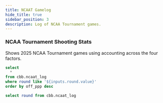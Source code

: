 ```yaml
---
title: NCAAT Gamelog
hide_title: true
sidebar_position: 3
description: Log of NCAA Tournament games.  
---
```


### NCAA Tournament Shooting Stats

Shows 2025 NCAA Tournament games using accounting across the four factors. 

```sql ncaat_log
select 
  *
from cbb.ncaat_log
where round like '${inputs.round.value}'
order by off_ppp desc
```

```sql rounds
select round from cbb.ncaat_log
```

<Dropdown data={rounds} name=round value=round title="Round" defaultValue="%">
  <DropdownOption value="%" valueLabel="Filter"/>
</Dropdown>

<DataTable data={ncaat_log} rows=100 search=true>
  <Column id=team title="Team"/>
  <Column id=opp title="Opp"/>
  <Column id=score_sentence title="Result"/>
  <Column id=shooting contentType=colorscale colorScale={['#e57373', 'floralwhite', '#81c784']} colorMid=0 fmt=num1 title="+/-" colGroup="Shooting"/>
  <Column id=turnovers contentType=colorscale colorScale={['#e57373', 'floralwhite', '#81c784']} colorMid=0 fmt=num1 title="+/-" colGroup="Turnovers"/>
  <Column id=rebounds contentType=colorscale colorScale={['#e57373', 'floralwhite', '#81c784']} colorMid=0 fmt=num1 title="+/-" colGroup="Rebounds"/>
  <Column id=freethrows contentType=colorscale colorScale={['#e57373', 'floralwhite', '#81c784']} colorMid=0 fmt=num1 title="+/-" colGroup="Free Throws"/>
</DataTable>
